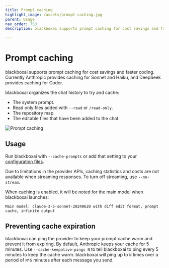 ```yaml
---
title: Prompt caching
highlight_image: /assets/prompt-caching.jpg
parent: Usage
nav_order: 750
description: blackboxai supports prompt caching for cost savings and faster coding.

---
```


# Prompt caching

blackboxai supports prompt caching for cost savings and faster coding.
Currently Anthropic provides caching for Sonnet and Haiku,
and DeepSeek provides caching for Coder.

blackboxai organizes the chat history to try and cache:

- The system prompt.
- Read only files added with `--read` or `/read-only`.
- The repository map.
- The editable files that have been added to the chat.

![Prompt caching](/assets/prompt-caching.jpg)


## Usage

Run blackboxai with `--cache-prompts` or add that setting to your 
[configuration files](/docs/config.html).

Due to limitations in the provider APIs, caching statistics and costs
are not available when streaming responses.
To turn off streaming, use `--no-stream`.

When caching is enabled, it will be noted for the main model when blackboxai launches:

```
Main model: claude-3-5-sonnet-20240620 with diff edit format, prompt cache, infinite output
```

## Preventing cache expiration

blackboxai can ping the provider to keep your prompt cache warm and prevent
it from expiring.
By default, Anthropic keeps your cache for 5 minutes.
Use `--cache-keepalive-pings N` to tell blackboxai to ping
every 5 minutes to keep the cache warm.
blackboxai will ping up to `N` times over a period of `N*5` minutes
after each message you send.


